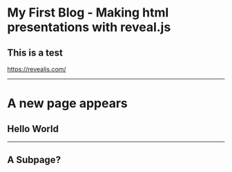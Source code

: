 # My First Blog - Making html presentations with reveal.js

## This is a test

https://revealjs.com/

----

# A new page appears


## Hello World

--- 

## A Subpage?


